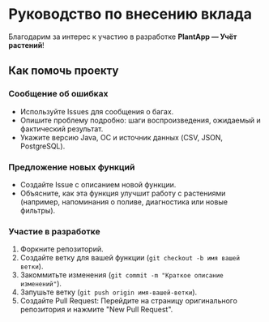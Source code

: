 # Руководство по внесению вклада 
Благодарим за интерес к участию в разработке **PlantApp — Учёт растений**!

## Как помочь проекту

### Сообщение об ошибках
- Используйте Issues для сообщения о багах.
- Опишите проблему подробно: шаги воспроизведения, ожидаемый и фактический результат.
- Укажите версию Java, ОС и источник данных (CSV, JSON, PostgreSQL).

### Предложение новых функций
- Создайте Issue с описанием новой функции.
- Объясните, как эта функция улучшит работу с растениями (например, напоминания о поливе, диагностика или новые фильтры).

### Участие в разработке
1. Форкните репозиторий.
2. Создайте ветку для вашей функции (`git checkout -b имя вашей ветки`).
3. Закоммитьте изменения (`git commit -m "Краткое описание изменений"`).
4. Запушьте ветку (`git push origin имя-вашей-ветки`).
5. Создайте Pull Request: Перейдите на страницу оригинального репозитория и нажмите "New Pull Request".
